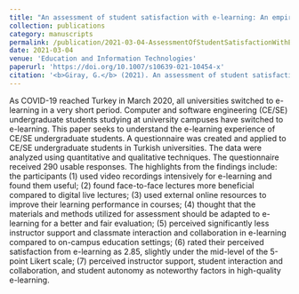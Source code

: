 ```yaml
---
title: "An assessment of student satisfaction with e-learning: An empirical study with computer and software engineering undergraduate students in Turkey under pandemic conditions"
collection: publications
category: manuscripts
permalink: /publication/2021-03-04-AssessmentOfStudentSatisfactionWithE-Learning
date: 2021-03-04
venue: 'Education and Information Technologies'
paperurl: 'https://doi.org/10.1007/s10639-021-10454-x'
citation: '<b>Giray, G.</b> (2021). An assessment of student satisfaction with e-learning: An empirical study with computer and software engineering undergraduate students in Turkey under pandemic conditions. <i>Education and information technologies</i>, 26(6), 6651-6673.'
---
```


As COVID-19 reached Turkey in March 2020, all universities switched to e-learning in a very short period. Computer and software engineering (CE/SE) undergraduate students studying at university campuses have switched to e-learning. This paper seeks to understand the e-learning experience of CE/SE undergraduate students. A questionnaire was created and applied to CE/SE undergraduate students in Turkish universities. The data were analyzed using quantitative and qualitative techniques. The questionnaire received 290 usable responses. The highlights from the findings include: the participants (1) used video recordings intensively for e-learning and found them useful; (2) found face-to-face lectures more beneficial compared to digital live lectures; (3) used external online resources to improve their learning performance in courses; (4) thought that the materials and methods utilized for assessment should be adapted to e-learning for a better and fair evaluation; (5) perceived significantly less instructor support and classmate interaction and collaboration in e-learning compared to on-campus education settings; (6) rated their perceived satisfaction from e-learning as 2.85, slightly under the mid-level of the 5-point Likert scale; (7) perceived instructor support, student interaction and collaboration, and student autonomy as noteworthy factors in high-quality e-learning.
